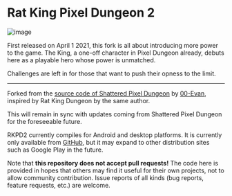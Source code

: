 # Rat King Pixel Dungeon 2

![image](https://user-images.githubusercontent.com/7078074/119247071-a6277380-bb3b-11eb-9452-e9f0d8c040d2.png)

First released on April 1 2021, this fork is all about introducing more power to the game. The King, a one-off character in Pixel Dungeon already, debuts here as a playable hero whose power is unmatched.

Challenges are left in for those that want to push their opness to the limit.

---
Forked from the [source code of Shattered Pixel Dungeon](https://github.com/00-evan/shattered-pixel-dungeon/) by [00-Evan](https://shatteredpixel.com/), inspired by Rat King Dungeon by the same author.

This will remain in sync with updates coming from Shattered Pixel Dungeon for the foreseeable future.

RKPD2 currently compiles for Android and desktop platforms. It is currently only available from [GitHub](https://github.com/Zrp200/rkpd2/releases), but it may expand to other distribution sites such as Google Play in the future.

Note that **this repository does not accept pull requests!** The code here is provided in hopes that others may find it useful for their own projects, not to allow community contribution. Issue reports of all kinds (bug reports, feature requests, etc.) are welcome.